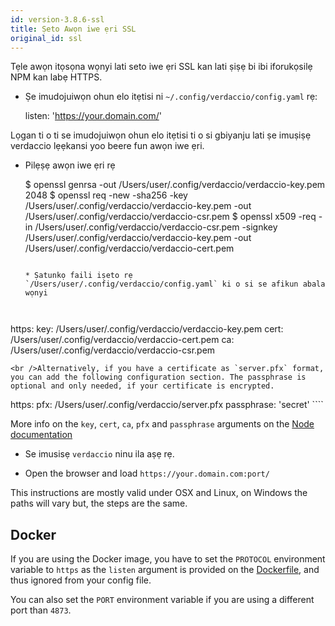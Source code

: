 ```yaml
---
id: version-3.8.6-ssl
title: Ṣeto Awọn iwe ẹri SSL
original_id: ssl
---
```


Tẹle awọn itọsọna wọnyi lati seto iwe ẹri SSL kan lati ṣiṣẹ bi ibi iforukọsilẹ NPM kan labẹ HTTPS.

* Ṣe imudojuiwọn ohun elo itẹtisi ni `~/.config/verdaccio/config.yaml` rẹ:

    listen: 'https://your.domain.com/'
    

Lọgan ti o ti se imudojuiwọn ohun elo itẹtisi ti o si gbiyanju lati ṣe imuṣiṣẹ verdaccio lẹẹkansi yoo beere fun awọn iwe ẹri.

* Pilẹṣẹ awọn iwe ẹri rẹ

     $ openssl genrsa -out /Users/user/.config/verdaccio/verdaccio-key.pem 2048
     $ openssl req -new -sha256 -key /Users/user/.config/verdaccio/verdaccio-key.pem -out /Users/user/.config/verdaccio/verdaccio-csr.pem
     $ openssl x509 -req -in /Users/user/.config/verdaccio/verdaccio-csr.pem -signkey /Users/user/.config/verdaccio/verdaccio-key.pem -out /Users/user/.config/verdaccio/verdaccio-cert.pem
     ````
    
    * Ṣatunkọ faili iṣeto rẹ `/Users/user/.config/verdaccio/config.yaml` ki o si se afikun abala wọnyi
    
    

https: key: /Users/user/.config/verdaccio/verdaccio-key.pem cert: /Users/user/.config/verdaccio/verdaccio-cert.pem ca: /Users/user/.config/verdaccio/verdaccio-csr.pem

    <br />Alternatively, if you have a certificate as `server.pfx` format, you can add the following configuration section. The passphrase is optional and only needed, if your certificate is encrypted.
    
    

https: pfx: /Users/user/.config/verdaccio/server.pfx passphrase: 'secret' ````

More info on the `key`, `cert`, `ca`, `pfx` and `passphrase` arguments on the [Node documentation](https://nodejs.org/api/tls.html#tls_tls_createsecurecontext_options)

* Se imusisẹ `verdaccio` ninu ila aṣẹ rẹ.

* Open the browser and load `https://your.domain.com:port/`

This instructions are mostly valid under OSX and Linux, on Windows the paths will vary but, the steps are the same.

## Docker

If you are using the Docker image, you have to set the `PROTOCOL` environment variable to `https` as the `listen` argument is provided on the [Dockerfile](https://github.com/verdaccio/verdaccio/blob/master/Dockerfile#L43), and thus ignored from your config file.

You can also set the `PORT` environment variable if you are using a different port than `4873`.